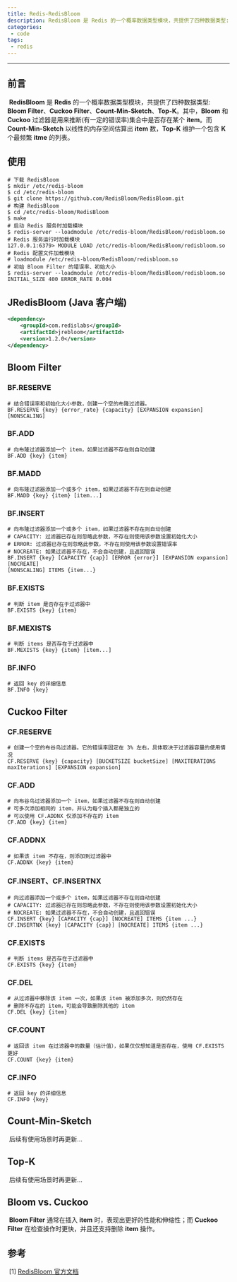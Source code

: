 ```yaml
---
title: Redis-RedisBloom
description: RedisBloom 是 Redis 的一个概率数据类型模块，共提供了四种数据类型: Bloom Filter、Cuckoo Filter、Count-Min-Sketch 、Top-K。其中，Bloom 和 Cuckoo 过滤器是用来推断(有一定的错误率)集合中是否存在某个 item。而 Count-Min-Sketch 以线性的内存空间估算出 **item** 数，Top-K 维护一个包含 K 个最频繁 itme 的列表。
categories: 
 - code
tags:
 - redis
---
```


------

## 前言

​	**RedisBloom** 是 **Redis** 的一个概率数据类型模块，共提供了四种数据类型: **Bloom Filter**、**Cuckoo Filter**、**Count-Min-Sketch**、**Top-K**。其中，**Bloom** 和 **Cuckoo** 过滤器是用来推断(有一定的错误率)集合中是否存在某个 **item**。而 **Count-Min-Sketch** 以线性的内存空间估算出 **item** 数，**Top-K** 维护一个包含 **K** 个最频繁 **itme** 的列表。

## 使用

```shell
# 下载 RedisBloom
$ mkdir /etc/redis-bloom
$ cd /etc/redis-bloom
$ git clone https://github.com/RedisBloom/RedisBloom.git
# 构建 RedisBloom
$ cd /etc/redis-bloom/RedisBloom
$ make
# 启动 Redis 服务时加载模块
$ redis-server --loadmodule /etc/redis-bloom/RedisBloom/redisbloom.so
# Redis 服务运行时加载模块
127.0.0.1:6379> MODULE LOAD /etc/redis-bloom/RedisBloom/redisbloom.so
# Redis 配置文件加载模块
# loadmodule /etc/redis-bloom/RedisBloom/redisbloom.so
# 初始 Bloom Filter 的错误率、初始大小
$ redis-server --loadmodule /etc/redis-bloom/RedisBloom/redisbloom.so INITIAL_SIZE 400 ERROR_RATE 0.004
```

## JRedisBloom (Java 客户端)

```xml
<dependency>
    <groupId>com.redislabs</groupId>
    <artifactId>jrebloom</artifactId>
    <version>1.2.0</version>
</dependency>
```

## Bloom Filter

### BF.RESERVE

```shell
# 结合错误率和初始化大小参数，创建一个空的布隆过滤器。
BF.RESERVE {key} {error_rate} {capacity} [EXPANSION expansion] [NONSCALING]
```

### BF.ADD

```shell
# 向布隆过滤器添加一个 item，如果过滤器不存在则自动创建
BF.ADD {key} {item}
```

### BF.MADD

```shell
# 向布隆过滤器添加一个或多个 item，如果过滤器不存在则自动创建
BF.MADD {key} {item} [item...]
```

### BF.INSERT

```shell
# 向布隆过滤器添加一个或多个 item，如果过滤器不存在则自动创建
# CAPACITY: 过滤器已存在则忽略此参数，不存在则使用该参数设置初始化大小
# ERROR: 过滤器已存在则忽略此参数，不存在则使用该参数设置错误率
# NOCREATE: 如果过滤器不存在，不会自动创建，且返回错误 
BF.INSERT {key} [CAPACITY {cap}] [ERROR {error}] [EXPANSION expansion] [NOCREATE]
[NONSCALING] ITEMS {item...}
```

### BF.EXISTS

```shell
# 判断 item 是否存在于过滤器中
BF.EXISTS {key} {item}
```

### BF.MEXISTS

```shell
# 判断 items 是否存在于过滤器中
BF.MEXISTS {key} {item} [item...]
```

### BF.INFO

```shell
# 返回 key 的详细信息
BF.INFO {key}
```

## Cuckoo Filter

### CF.RESERVE 

```shell
# 创建一个空的布谷鸟过滤器。它的错误率固定在 3% 左右，具体取决于过滤器容量的使用情况
CF.RESERVE {key} {capacity} [BUCKETSIZE bucketSize] [MAXITERATIONS maxIterations] [EXPANSION expansion]
```

### CF.ADD

```shell
# 向布谷鸟过滤器添加一个 item，如果过滤器不存在则自动创建
# 可多次添加相同的 item，并认为每个插入都是独立的
# 可以使用 CF.ADDNX 仅添加不存在的 item
CF.ADD {key} {item}
```

### CF.ADDNX

```shell
# 如果该 item 不存在，则添加到过滤器中
CF.ADDNX {key} {item}
```

### CF.INSERT、CF.INSERTNX

```shell
# 向过滤器添加一个或多个 item，如果过滤器不存在则自动创建
# CAPACITY: 过滤器已存在则忽略此参数，不存在则使用该参数设置初始化大小
# NOCREATE: 如果过滤器不存在，不会自动创建，且返回错误 
CF.INSERT {key} [CAPACITY {cap}] [NOCREATE] ITEMS {item ...}
CF.INSERTNX {key} [CAPACITY {cap}] [NOCREATE] ITEMS {item ...}
```

### CF.EXISTS

```shell
# 判断 items 是否存在于过滤器中
CF.EXISTS {key} {item}
```

### CF.DEL

```shell
# 从过滤器中移除该 item 一次，如果该 item 被添加多次，则仍然存在
# 删除不存在的 item，可能会导致删除其他的 item
CF.DEL {key} {item}
```

### CF.COUNT

```shell
# 返回该 item 在过滤器中的数量（估计值），如果仅仅想知道是否存在，使用 CF.EXISTS 更好
CF.COUNT {key} {item}
```

### CF.INFO

```shell
# 返回 key 的详细信息
CF.INFO {key}
```

## Count-Min-Sketch

​	后续有使用场景时再更新...

## Top-K

​		后续有使用场景时再更新...

## Bloom vs. Cuckoo

​	**Bloom Filter** 通常在插入 **item** 时，表现出更好的性能和伸缩性；而 **Cuckoo Filter** 在检查操作时更快，并且还支持删除 **item** 操作。

## 参考

​	\[1\] [RedisBloom 官方文档](<https://oss.redislabs.com/redisbloom/>)

